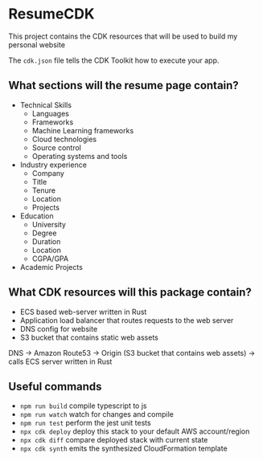 # ResumeCDK

This project contains the CDK resources that will be used to build my personal website

The `cdk.json` file tells the CDK Toolkit how to execute your app.

## What sections will the resume page contain?
- Technical Skills
  - Languages
  - Frameworks
  - Machine Learning frameworks
  - Cloud technologies
  - Source control
  - Operating systems and tools
- Industry experience
  - Company
  - Title
  - Tenure
  - Location
  - Projects
- Education
  - University
  - Degree
  - Duration
  - Location
  - CGPA/GPA
- Academic Projects

## What CDK resources will this package contain?
- ECS based web-server written in Rust
- Application load balancer that routes requests to the web server
- DNS config for website
- S3 bucket that contains static web assets

DNS -> Amazon Route53 -> Origin (S3 bucket that contains web assets) -> calls ECS server written in Rust

## Useful commands

* `npm run build`   compile typescript to js
* `npm run watch`   watch for changes and compile
* `npm run test`    perform the jest unit tests
* `npx cdk deploy`  deploy this stack to your default AWS account/region
* `npx cdk diff`    compare deployed stack with current state
* `npx cdk synth`   emits the synthesized CloudFormation template

